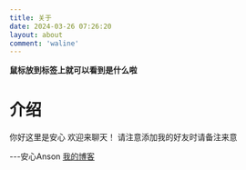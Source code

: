 ```yaml
---
title: 关于
date: 2024-03-26 07:26:20
layout: about
comment: 'waline'
---
```

**鼠标放到标签上就可以看到是什么啦**

# 介绍
你好这里是安心
欢迎来聊天！
请注意添加我的好友时请备注来意

---安心Anson [我的博客](https://blog.anson.asia/)